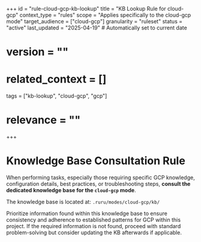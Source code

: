 +++
id = "rule-cloud-gcp-kb-lookup"
title = "KB Lookup Rule for cloud-gcp"
context_type = "rules"
scope = "Applies specifically to the cloud-gcp mode"
target_audience = ["cloud-gcp"]
granularity = "ruleset"
status = "active"
last_updated = "2025-04-19" # Automatically set to current date
# version = ""
# related_context = []
tags = ["kb-lookup", "cloud-gcp", "gcp"]
# relevance = ""
+++

# Knowledge Base Consultation Rule

When performing tasks, especially those requiring specific GCP knowledge, configuration details, best practices, or troubleshooting steps, **consult the dedicated knowledge base for the `cloud-gcp` mode**.

The knowledge base is located at: `.ruru/modes/cloud-gcp/kb/`

Prioritize information found within this knowledge base to ensure consistency and adherence to established patterns for GCP within this project. If the required information is not found, proceed with standard problem-solving but consider updating the KB afterwards if applicable.